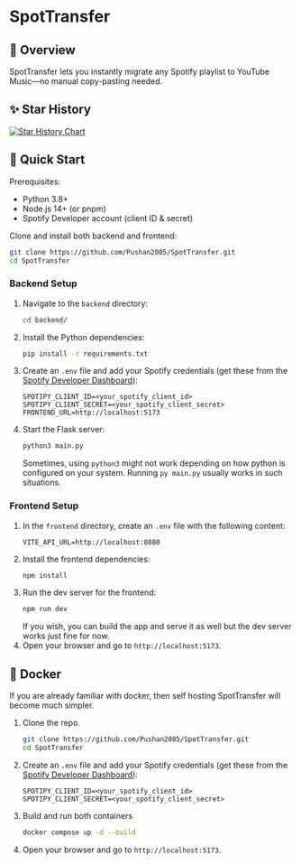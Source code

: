 # SpotTransfer

## 🚀 Overview

SpotTransfer lets you instantly migrate any Spotify playlist to YouTube Music—no manual copy-pasting needed.

## ✨ Star History

<a href="https://www.star-history.com/#Pushan2005/SpotTransfer&Date">
 <picture>
   <source media="(prefers-color-scheme: dark)" srcset="https://api.star-history.com/svg?repos=Pushan2005/SpotTransfer&type=Date&theme=dark" />
   <source media="(prefers-color-scheme: light)" srcset="https://api.star-history.com/svg?repos=Pushan2005/SpotTransfer&type=Date" />
   <img alt="Star History Chart" src="https://api.star-history.com/svg?repos=Pushan2005/SpotTransfer&type=Date" />
 </picture>
</a>

## 🎯 Quick Start

Prerequisites:

-   Python 3.8+
-   Node.js 14+ (or pnpm)
-   Spotify Developer account (client ID & secret)

Clone and install both backend and frontend:

```bash
git clone https://github.com/Pushan2005/SpotTransfer.git
cd SpotTransfer
```

### Backend Setup

1. Navigate to the `backend` directory:
    ```bash
    cd backend/
    ```
2. Install the Python dependencies:
    ```bash
    pip install -r requirements.txt
    ```
3. Create an `.env` file and add your Spotify credentials (get these from the [Spotify Developer Dashboard](https://developer.spotify.com/dashboard/)):
    ```env
    SPOTIPY_CLIENT_ID=<your_spotify_client_id>
    SPOTIPY_CLIENT_SECRET=<your_spotify_client_secret>
    FRONTEND_URL=http://localhost:5173
    ```
4. Start the Flask server:
    ```bash
    python3 main.py
    ```
    Sometimes, using `python3` might not work depending on how python is configured on your system. Running `py main.py` usually works in such situations.

### Frontend Setup

1. In the `frontend` directory, create an `.env` file with the following content:
    ```env
    VITE_API_URL=http://localhost:8080
    ```
2. Install the frontend dependencies:
    ```bash
    npm install
    ```
3. Run the dev server for the frontend:
    ```bash
    npm run dev
    ```
    If you wish, you can build the app and serve it as well but the dev server works just fine for now.
4. Open your browser and go to `http://localhost:5173`.

## 🐳 Docker

If you are already familiar with docker, then self hosting SpotTransfer will become much simpler.

1. Clone the repo.
    ```bash
    git clone https://github.com/Pushan2005/SpotTransfer.git
    cd SpotTransfer
    ```
2. Create an `.env` file and add your Spotify credentials (get these from the [Spotify Developer Dashboard](https://developer.spotify.com/dashboard/)):
    ```env
    SPOTIPY_CLIENT_ID=<your_spotify_client_id>
    SPOTIPY_CLIENT_SECRET=<your_spotify_client_secret>
    ```
3. Build and run both containers
    ```bash
    docker compose up -d --build
    ```
4. Open your browser and go to `http://localhost:5173`.